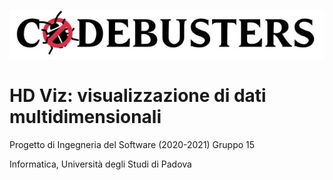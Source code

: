 ![CodeBustersLogo](./extra/CodeBsuters.JPG)

# HD Viz: visualizzazione di dati multidimensionali
Progetto di Ingegneria del Software (2020-2021)
Gruppo 15

Informatica, Università degli Studi di Padova
